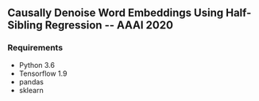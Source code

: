 ## Causally Denoise Word Embeddings Using Half-Sibling Regression -- AAAI 2020
### Requirements
- Python 3.6
- Tensorflow 1.9
- pandas
- sklearn
